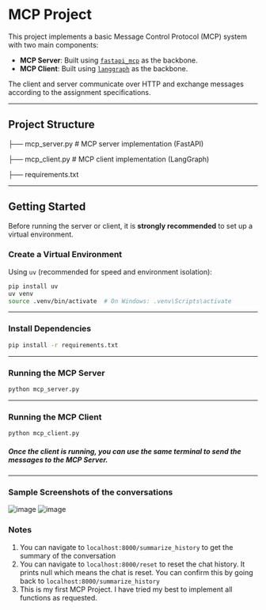 # MCP Project

This project implements a basic Message Control Protocol (MCP) system with two main components:

- **MCP Server**: Built using [`fastapi_mcp`](https://github.com/epfml/fastapi-mcp) as the backbone.
- **MCP Client**: Built using [`langgraph`](https://github.com/langchain-ai/langgraph) as the backbone.

The client and server communicate over HTTP and exchange messages according to the assignment specifications.

---
## Project Structure
├── mcp_server.py   # MCP server implementation (FastAPI)

├── mcp_client.py   # MCP client implementation (LangGraph)

├── requirements.txt

---

## Getting Started

Before running the server or client, it is **strongly recommended** to set up a virtual environment.

### Create a Virtual Environment

Using `uv` (recommended for speed and environment isolation):

```bash
pip install uv
uv venv
source .venv/bin/activate  # On Windows: .venv\Scripts\activate
```
---
### Install Dependencies
```bash
pip install -r requirements.txt
```
---

### Running the MCP Server
```bash
python mcp_server.py
```
---

### Running the MCP Client
```bash
python mcp_client.py
```
##### Once the client is running, you can use the same terminal to send the messages to the MCP Server.
---

### Sample Screenshots of the conversations

![image](https://github.com/user-attachments/assets/fb1de055-9976-4ef0-923c-20c7357f148c)
![image](https://github.com/user-attachments/assets/305599f9-dd86-473e-baf3-e8a6846571dc)


### Notes
1. You can navigate to ```localhost:8000/summarize_history``` to get the summary of the conversation
2. You can navigate to ```localhost:8000/reset``` to reset the chat history. It prints null which means the chat is reset. You can confirm this by going back to ```localhost:8000/summarize_history```
3. This is my first MCP Project. I have tried my best to implement all functions as requested. 



